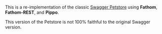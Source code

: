 This is a re-implementation of the classic [Swagger Petstore](http://petstore.swagger.io/) using **Fathom**, **Fathom-REST**, and **Pippo**.

This version of the Petstore is not 100% faithful to the original Swagger version.
